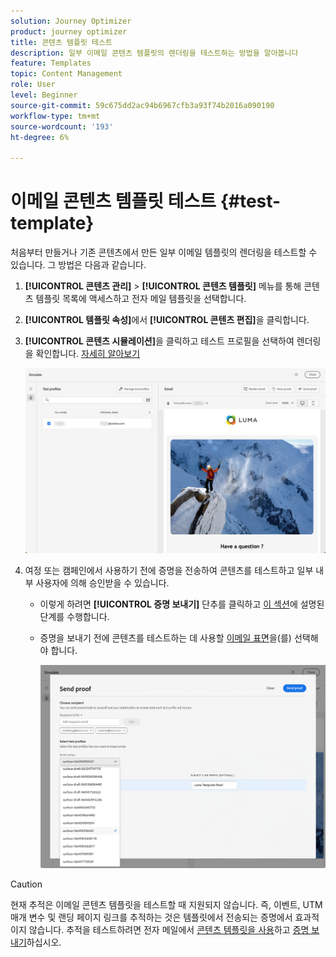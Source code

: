 ```yaml
---
solution: Journey Optimizer
product: journey optimizer
title: 콘텐츠 템플릿 테스트
description: 일부 이메일 콘텐츠 템플릿의 렌더링을 테스트하는 방법을 알아봅니다
feature: Templates
topic: Content Management
role: User
level: Beginner
source-git-commit: 59c675dd2ac94b6967cfb3a93f74b2016a090190
workflow-type: tm+mt
source-wordcount: '193'
ht-degree: 6%

---
```


# 이메일 콘텐츠 템플릿 테스트 {#test-template}

처음부터 만들거나 기존 콘텐츠에서 만든 일부 이메일 템플릿의 렌더링을 테스트할 수 있습니다. 그 방법은 다음과 같습니다.

1. **[!UICONTROL 콘텐츠 관리]** > **[!UICONTROL 콘텐츠 템플릿]** 메뉴를 통해 콘텐츠 템플릿 목록에 액세스하고 전자 메일 템플릿을 선택합니다.

1. **[!UICONTROL 템플릿 속성]**&#x200B;에서 **[!UICONTROL 콘텐츠 편집]**&#x200B;을 클릭합니다.

1. **[!UICONTROL 콘텐츠 시뮬레이션]**&#x200B;을 클릭하고 테스트 프로필을 선택하여 렌더링을 확인합니다. [자세히 알아보기](../content-management/preview-test.md)

   ![](assets/content-template-stimulate.png)

1. 여정 또는 캠페인에서 사용하기 전에 증명을 전송하여 콘텐츠를 테스트하고 일부 내부 사용자에 의해 승인받을 수 있습니다.

   * 이렇게 하려면 **[!UICONTROL 증명 보내기]** 단추를 클릭하고 [이 섹션](../content-management/proofs.md)에 설명된 단계를 수행합니다.

   * 증명을 보내기 전에 콘텐츠를 테스트하는 데 사용할 [이메일 표면](../configuration/channel-surfaces.md)을(를) 선택해야 합니다.

     ![](assets/content-template-stimulate-proof-surface.png)

>[!CAUTION]
>
>현재 추적은 이메일 콘텐츠 템플릿을 테스트할 때 지원되지 않습니다. 즉, 이벤트, UTM 매개 변수 및 랜딩 페이지 링크를 추적하는 것은 템플릿에서 전송되는 증명에서 효과적이지 않습니다. 추적을 테스트하려면 전자 메일에서 [콘텐츠 템플릿을 사용](../email/use-email-templates.md)하고 [증명 보내기](../content-management/preview-test.md#send-proofs)하십시오.
